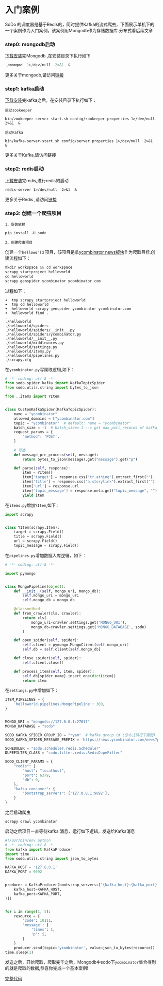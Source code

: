 # 入门案例


SoDo 的调度器是基于Redis的，同时提供Kafka的流式爬虫，下面展示单机下的一个案例作为入门案例。该案例用Mongodb作为存储数据库.分布式看后续文章

### step0: mongodb启动

[下载安装](https://www.mongodb.com/download-center/community)完Mongodb ,在安装目录下执行如下


```python
./mongod  1>/dev/null  2>&1  &
```
更多关于mongodb,请访问[链接](https://docs.mongodb.com/manual/core/document/)

### step1: kafka启动

[下载安装](http://kafka.apache.org/quickstart)完kafka之后，在安装目录下执行如下：

`启动zookeeper`

```
bin/zookeeper-server-start.sh config/zookeeper.properties 1>/dev/null  2>&1  &
```

`启动Kafka`
```
bin/kafka-server-start.sh config/server.properties 1>/dev/null  2>&1  &
```

更多关于Kafka,请访问[链接](http://kafka.apache.org)

### step2:  redis启动

[下载安装]((https://redis.io/download))完redis,进行redis的启动

```
redis-server 1>/dev/null  2>&1  &
```

更多关于Redis ,请访问[链接](https://redis.io/)


### step3: 创建一个爬虫项目

`1、安装依赖`
```
pip install -U sodo
```

`2、创建爬虫项目`

创建一个`helloworld` 项目，该项目是拿[ycombinator news板块](https://news.ycombinator.com/news)作为爬取目标,创建流程如下：

```python
mkdir workspace && cd workspace
scrapy startproject helloworld
cd helloworld
scrapy genspider ycombinator ycombinator.com
```

过程如下：

```
➜  tmp scrapy startproject helloworld
➜  tmp cd helloworld
➜  helloworld scrapy genspider ycombinator ycombinator.com
➜  helloworld find .
.
./helloworld
./helloworld/spiders
./helloworld/spiders/__init__.py
./helloworld/spiders/ycombinator.py
./helloworld/__init__.py
./helloworld/middlewares.py
./helloworld/settings.py
./helloworld/items.py
./helloworld/pipelines.py
./scrapy.cfg
```

在`ycombinator.py`写爬取逻辑,如下：

```python
# -*- coding: utf-8 -*-
from sodo.spider.kafka import KafkaTopicSpider
from sodo.utils.string import bytes_to_json

from ..items import YItem


class CustomKafkaSpider(KafkaTopicSpider):
    name = "ycombinator"
    allowed_domains = ["ycombinator.com"]
    topic = "ycombinator"  # default: name = "ycombinator"
    batch_size = -1  # batch_size=-1 --> get max_poll_records of kafka, batch_size=n (n > 0) get n recode once time
    request_params = {
        "method": 'POST',
    }
    
    # 可选
    def message_pre_process(self, message):
        return bytes_to_json(message).get("message").get("p")

    def parse(self, response):
        item = YItem()
        item['target'] = response.css("tr.athing").extract_first("")
        item['title'] = response.css("a.storylink").extract_first("")
        item['url'] = response.url
        item['topic_message'] = response.meta.get("topic_message", "")
        yield item
```

在`items.py`增加`YItem`,如下：
```python
import scrapy


class YItem(scrapy.Item):
    target = scrapy.Field()
    title = scrapy.Field()
    url = scrapy.Field()
    topic_message = scrapy.Field()
```

在`pipelines.py`增加数据入库逻辑，如下：

```python
# -*- coding: utf-8 -*-

import pymongo


class MongoPipeline(object):
    def __init__(self, mongo_uri, mongo_db):
        self.mongo_uri = mongo_uri
        self.mongo_db = mongo_db

    @classmethod
    def from_crawler(cls, crawler):
        return cls(
            mongo_uri=crawler.settings.get('MONGO_URI'),
            mongo_db=crawler.settings.get('MONGO_DATABASE', sodo)
        )

    def open_spider(self, spider):
        self.client = pymongo.MongoClient(self.mongo_uri)
        self.db = self.client[self.mongo_db]

    def close_spider(self, spider):
        self.client.close()

    def process_item(self, item, spider):
        self.db[spider.name].insert_one(dict(item))
        return item
```

在`settings.py`中增加如下：

```python
ITEM_PIPELINES = {
    'helloworld.pipelines.MongoPipeline': 300,
}


MONGO_URI = "mongodb://127.0.0.1:27017"
MONGO_DATABASE = "sodo"

SOOD_KAFKA_SPIDER_GROUP_ID = "ryan"  # kafka group id (分布式情况下用到)
SOOD_KAFKA_SPIDER_MESSAGE_PREFIX = 'https://news.ycombinator.com/news?p='   # 可选

SCHEDULER = "sodo.scheduler.redis.Scheduler"
DUPEFILTER_CLASS = "sodo.filter.redis.RedisDupeFilter"

SOOD_CLIENT_PARAMS = {
    "redis": {
        "host": "localhost",
        "port": 6379,
        "db": 0,
    },
    "kafka_consumer": {
        "bootstrap_servers": ['127.0.0.1:9092'],
    }
}
```

之后启动爬虫

```
scrapy crawl ycombinator
```

启动之后项目一直等待kafka 消息，运行如下逻辑，发送给Kafka消息

```python
#!/usr/bin/env python
# -*- coding: utf-8 -*-
from kafka import KafkaProducer
import time
from sodo.utils.string import json_to_bytes

KAFKA_HOST = '127.0.0.1'
KAFKA_PORT = 9092


producer = KafkaProducer(bootstrap_servers=['{kafka_host}:{kafka_port}'.format(
    kafka_host=KAFKA_HOST,
    kafka_port=KAFKA_PORT,
)])


for i in range(1, 5):
    resource = {
        'code': 10111,
        'message': {
            'times': 1,
            'p': i,
        }
    }
    producer.send(topic='ycombinator', value=json_to_bytes(resource))
time.sleep(1)
```
发送之后，开始爬取，爬取完毕之后，Mongodb中sodo下`ycombinator`集合得到的就是爬取的数据,恭喜你完成一个基本案例!

[完整代码](https://github.com/ycvbcvfu/SoDo/tree/master/examples/helloworld)